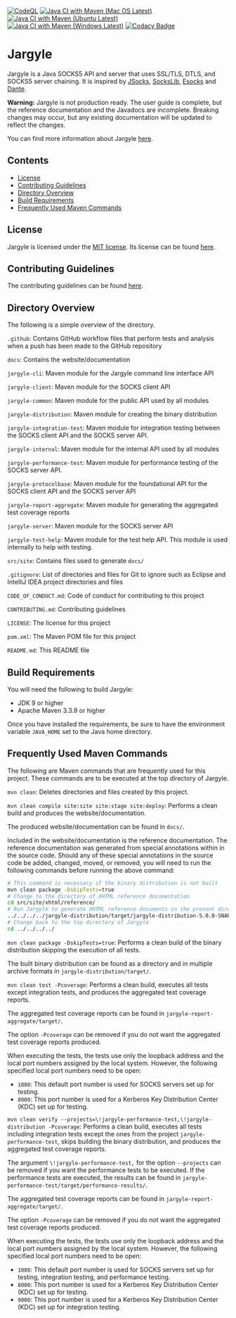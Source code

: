 [![CodeQL](https://github.com/jh3nd3rs0n/jargyle/actions/workflows/codeql-analysis.yml/badge.svg)](https://github.com/jh3nd3rs0n/jargyle/actions/workflows/codeql-analysis.yml) [![Java CI with Maven (Mac OS Latest)](https://github.com/jh3nd3rs0n/jargyle/actions/workflows/maven_macos_latest.yml/badge.svg)](https://github.com/jh3nd3rs0n/jargyle/actions/workflows/maven_macos_latest.yml) [![Java CI with Maven (Ubuntu Latest)](https://github.com/jh3nd3rs0n/jargyle/actions/workflows/maven_ubuntu_latest.yml/badge.svg)](https://github.com/jh3nd3rs0n/jargyle/actions/workflows/maven_ubuntu_latest.yml) [![Java CI with Maven (Windows Latest)](https://github.com/jh3nd3rs0n/jargyle/actions/workflows/maven_windows_latest.yml/badge.svg)](https://github.com/jh3nd3rs0n/jargyle/actions/workflows/maven_windows_latest.yml) [![Codacy Badge](https://app.codacy.com/project/badge/Grade/581706f82bf945df84bc397da4cecee5)](https://www.codacy.com/gh/jh3nd3rs0n/jargyle/dashboard?utm_source=github.com&amp;utm_medium=referral&amp;utm_content=jh3nd3rs0n/jargyle&amp;utm_campaign=Badge_Grade)

# Jargyle

Jargyle is a Java SOCKS5 API and server that uses SSL/TLS, DTLS, and SOCKS5
server chaining. It is inspired by [JSocks](https://jsocks.sourceforge.net/),
[SocksLib](https://github.com/fengyouchao/sockslib),
[Esocks](https://github.com/fengyouchao/esocks) and
[Dante](https://www.inet.no/dante/index.html).

**Warning:** Jargyle is not production ready. The user guide is complete, but
the reference documentation and the Javadocs are incomplete. Breaking changes
may occur, but any existing documentation will be updated to reflect the
changes.

You can find more information about Jargyle 
[here](https://jh3nd3rs0n.github.io/jargyle).

## Contents

-   [License](#license)
-   [Contributing Guidelines](#contributing-guidelines) 
-   [Directory Overview](#directory-overview) 
-   [Build Requirements](#build-requirements)
-   [Frequently Used Maven Commands](#frequently-used-maven-commands)

## License

Jargyle is licensed under the
[MIT license](https://opensource.org/licenses/MIT).
Its license can be found [here](LICENSE).

## Contributing Guidelines

The contributing guidelines can be found [here](CONTRIBUTING.md).

## Directory Overview

The following is a simple overview of the directory.

`.github`: Contains GitHub workflow files that perform tests and analysis
when a push has been made to the GitHub repository

`docs`: Contains the website/documentation

`jargyle-cli`: Maven module for the Jargyle command line interface API

`jargyle-client`: Maven module for the SOCKS client API

`jargyle-common`: Maven module for the public API used by all modules

`jargyle-distribution`: Maven module for creating the binary distribution

`jargyle-integration-test`: Maven module for integration testing between the
SOCKS client API and the SOCKS server API.

`jargyle-internal`: Maven module for the internal API used by all modules

`jargyle-performance-test`: Maven module for performance testing of the SOCKS
server API.

`jargyle-protocolbase`: Maven module for the foundational API for the
SOCKS client API and the SOCKS server API

`jargyle-report-aggregate`: Maven module for generating the aggregated
test coverage reports

`jargyle-server`: Maven module for the SOCKS server API

`jargyle-test-help`: Maven module for the test help API. This module is used
internally to help with testing.

`src/site`: Contains files used to generate `docs/`

`.gitignore`: List of directories and files for Git to ignore such as
Eclipse and IntelliJ IDEA project directories and files

`CODE_OF_CONDUCT.md`: Code of conduct for contributing to this project

`CONTRIBUTING.md`: Contributing guidelines

`LICENSE`: The license for this project

`pom.xml`: The Maven POM file for this project

`README.md`: This README file

## Build Requirements

You will need the following to build Jargyle:

-   JDK 9 or higher
-   Apache Maven 3.3.9 or higher

Once you have installed the requirements, be sure to have the environment 
variable `JAVA_HOME` set to the Java home directory.

## Frequently Used Maven Commands

The following are Maven commands that are frequently used for this project.
These commands are to be executed at the top directory of Jargyle.

`mvn clean`: Deletes directories and files created by this project.

`mvn clean compile site:site site:stage site:deploy`: Performs a clean build 
and produces the website/documentation. 

The produced website/documentation can be found in `docs/`. 

Included in the website/documentation is the reference documentation. The 
reference documentation was generated from special annotations within in the 
source code. Should any of these special annotations in the source code be 
added, changed, moved, or removed, you will need to run the following commands 
before running the above command:

```bash
# This command is necessary if the binary distribution is not built
mvn clean package -DskipTests=true
# Change to the directory of XHTML reference documentation
cd src/site/xhtml/reference/
# Run Jargyle to generate XHTML reference documents in the present directory 
../../../../jargyle-distribution/target/jargyle-distribution-5.0.0-SNAPSHOT-bin/bin/jargyle generate-reference-docs
# Change back to the top directory of Jargyle
cd ../../../../
```

`mvn clean package -DskipTests=true`: Performs a clean build of the binary 
distribution skipping the execution of all tests. 

The built binary distribution can be found as a directory and in multiple 
archive formats in `jargyle-distribution/target/`.

`mvn clean test -Pcoverage`: Performs a clean build, executes all tests except 
integration tests, and produces the aggregated test coverage reports. 

The aggregated test coverage reports can be found in 
`jargyle-report-aggregate/target/`. 

The option `-Pcoverage` can be removed if you do not want the aggregated test 
coverage reports produced.

When executing the tests, the tests use only the loopback address and the 
local port numbers assigned by the local system. However, the following 
specified local port numbers need to be open:

-   `1080`: This default port number is used for SOCKS servers set up for 
    testing.
-   `8000`: This port number is used for a Kerberos Key Distribution Center
    (KDC) set up for testing.

`mvn clean verify --projects=\!jargyle-performance-test,\!jargyle-distribution -Pcoverage`: 
Performs a clean build, executes all tests including integration tests except 
the ones from the project `jargyle-performance-test`, skips building the 
binary distribution, and produces the aggregated test coverage reports. 

The argument `\!jargyle-performance-test,` for the option `--projects` can be 
removed if you want the performance tests to be executed. If the performance 
tests are executed, the results can be found in
`jargyle-performance-test/target/performance-results/`. 

The aggregated test coverage reports can be found in
`jargyle-report-aggregate/target/`. 

The option `-Pcoverage` can be removed if you do not want the aggregated test 
coverage reports produced.

When executing the tests, the tests use only the loopback address and the
local port numbers assigned by the local system. However, the following
specified local port numbers need to be open:

-   `1080`: This default port number is used for SOCKS servers set up for
    testing, integration testing, and performance testing.
-   `8000`: This port number is used for a Kerberos Key Distribution Center
    (KDC) set up for testing.
-   `9000`: This port number is used for a Kerberos Key Distribution Center
    (KDC) set up for integration testing.
